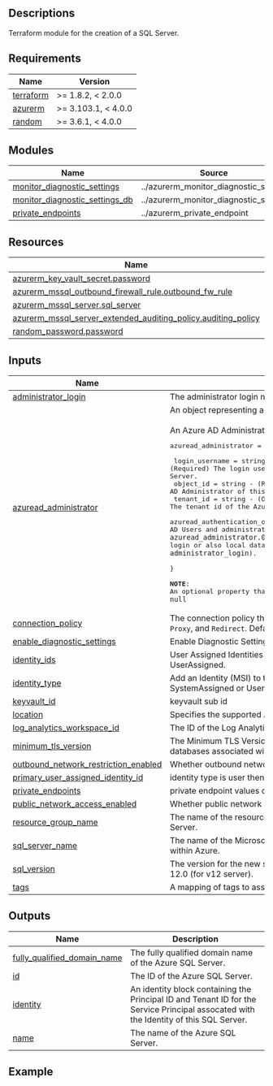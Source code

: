<!-- BEGIN_TF_DOCS -->
## Descriptions

Terraform module for the creation of a SQL Server.

## Requirements

| Name | Version |
|------|---------|
| <a name="requirement_terraform"></a> [terraform](#requirement\_terraform) | >= 1.8.2, < 2.0.0 |
| <a name="requirement_azurerm"></a> [azurerm](#requirement\_azurerm) | >= 3.103.1, < 4.0.0 |
| <a name="requirement_random"></a> [random](#requirement\_random) | >= 3.6.1, < 4.0.0 |

## Modules

| Name | Source | Version |
|------|--------|---------|
| <a name="module_monitor_diagnostic_settings"></a> [monitor\_diagnostic\_settings](#module\_monitor\_diagnostic\_settings) | ../azurerm_monitor_diagnostic_setting | n/a |
| <a name="module_monitor_diagnostic_settings_db"></a> [monitor\_diagnostic\_settings\_db](#module\_monitor\_diagnostic\_settings\_db) | ../azurerm_monitor_diagnostic_setting | n/a |
| <a name="module_private_endpoints"></a> [private\_endpoints](#module\_private\_endpoints) | ../azurerm_private_endpoint | n/a |

## Resources

| Name | Type |
|------|------|
| [azurerm_key_vault_secret.password](https://registry.terraform.io/providers/hashicorp/azurerm/latest/docs/resources/key_vault_secret) | resource |
| [azurerm_mssql_outbound_firewall_rule.outbound_fw_rule](https://registry.terraform.io/providers/hashicorp/azurerm/latest/docs/resources/mssql_outbound_firewall_rule) | resource |
| [azurerm_mssql_server.sql_server](https://registry.terraform.io/providers/hashicorp/azurerm/latest/docs/resources/mssql_server) | resource |
| [azurerm_mssql_server_extended_auditing_policy.auditing_policy](https://registry.terraform.io/providers/hashicorp/azurerm/latest/docs/resources/mssql_server_extended_auditing_policy) | resource |
| [random_password.password](https://registry.terraform.io/providers/hashicorp/random/latest/docs/resources/password) | resource |



## Inputs

| Name | Description | Type | Default | Required |
|------|-------------|------|---------|:--------:|
| <a name="input_administrator_login"></a> [administrator\_login](#input\_administrator\_login) | The administrator login name for the new server. | `string` | n/a | yes |
| <a name="input_azuread_administrator"></a> [azuread\_administrator](#input\_azuread\_administrator) | An object representing an Azure AD Administrator. <br><br>An Azure AD Administrator object adheres to the following schema:<pre>azuread_administrator = {<br><br>  login_username              = string - (Required) The login username of the Azure AD Administrator of this SQL Server.<br>  object_id                   = string - (Required) The object id of the Azure AD Administrator of this SQL Server.<br>  tenant_id                   = string - (Optional) The tenant id of the Azure AD Administrator of this SQL Server.<br>  azuread_authentication_only = string - (Optional) Specifies whether only AD Users and administrators (like `azuread_administrator.0.login_username`) can be used to login or also local database users (like `administrator_login`).<br><br>}<br><br>**NOTE**: An optional property that is not required must be explicitly set to `null`</pre> | <pre>object({<br>    login_username              = string<br>    object_id                   = string<br>    tenant_id                   = string<br>    azuread_authentication_only = string<br>  })</pre> | `null` | no |
| <a name="input_connection_policy"></a> [connection\_policy](#input\_connection\_policy) | The connection policy the server will use. Possible values are `Default`, `Proxy`, and `Redirect`. Defaults to `Default`. | `string` | `null` | no |
| <a name="input_enable_diagnostic_settings"></a> [enable\_diagnostic\_settings](#input\_enable\_diagnostic\_settings) | Enable Diagnostic Settings. | `bool` | `false` | no |
| <a name="input_identity_ids"></a> [identity\_ids](#input\_identity\_ids) | User Assigned Identities IDs to add to Function App. Mandatory if type is UserAssigned. | `list(string)` | `null` | no |
| <a name="input_identity_type"></a> [identity\_type](#input\_identity\_type) | Add an Identity (MSI) to the function app. Possible values are SystemAssigned or UserAssigned. | `string` | `"SystemAssigned"` | no |
| <a name="input_keyvault_id"></a> [keyvault\_id](#input\_keyvault\_id) | keyvault sub id | `string` | n/a | yes |
| <a name="input_location"></a> [location](#input\_location) | Specifies the supported Azure location where the resource exists. | `string` | n/a | yes |
| <a name="input_log_analytics_workspace_id"></a> [log\_analytics\_workspace\_id](#input\_log\_analytics\_workspace\_id) | The ID of the Log Analytics Workspace to send Diagnostic to. | `string` | `null` | no |
| <a name="input_minimum_tls_version"></a> [minimum\_tls\_version](#input\_minimum\_tls\_version) | The Minimum TLS Version for all SQL Database and SQL Data Warehouse databases associated with the server. Valid values are: `1.0`, `1.1` and `1.2`. | `string` | `"1.2"` | no |
| <a name="input_outbound_network_restriction_enabled"></a> [outbound\_network\_restriction\_enabled](#input\_outbound\_network\_restriction\_enabled) | Whether outbound network traffic is restricted for this server | `bool` | `false` | no |
| <a name="input_primary_user_assigned_identity_id"></a> [primary\_user\_assigned\_identity\_id](#input\_primary\_user\_assigned\_identity\_id) | identity type is user then this needed | `string` | `null` | no |
| <a name="input_private_endpoints"></a> [private\_endpoints](#input\_private\_endpoints) | private endpoint values of service bus | `list(any)` | `[]` | no |
| <a name="input_public_network_access_enabled"></a> [public\_network\_access\_enabled](#input\_public\_network\_access\_enabled) | Whether public network access is allowed for this server. | `bool` | `false` | no |
| <a name="input_resource_group_name"></a> [resource\_group\_name](#input\_resource\_group\_name) | The name of the resource group in which to create the Microsoft SQL Server. | `string` | n/a | yes |
| <a name="input_sql_server_name"></a> [sql\_server\_name](#input\_sql\_server\_name) | The name of the Microsoft SQL Server. This needs to be globally unique within Azure. | `string` | n/a | yes |
| <a name="input_sql_version"></a> [sql\_version](#input\_sql\_version) | The version for the new server. Valid values are: 2.0 (for v11 server) and 12.0 (for v12 server). | `string` | `"12.0"` | no |
| <a name="input_tags"></a> [tags](#input\_tags) | A mapping of tags to assign to the resource. | `map(string)` | `{}` | no |

## Outputs

| Name | Description |
|------|-------------|
| <a name="output_fully_qualified_domain_name"></a> [fully\_qualified\_domain\_name](#output\_fully\_qualified\_domain\_name) | The fully qualified domain name of the Azure SQL Server. |
| <a name="output_id"></a> [id](#output\_id) | The ID of the Azure SQL Server. |
| <a name="output_identity"></a> [identity](#output\_identity) | An identity block containing the Principal ID and Tenant ID for the Service Principal assocated with the Identity of this SQL Server. |
| <a name="output_name"></a> [name](#output\_name) | The name of the Azure SQL Server. |

## Example
<!-- END_TF_DOCS -->